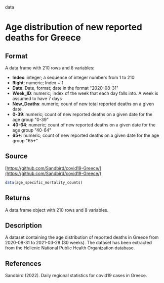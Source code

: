  data

# Age distribution of new reported deaths for Greece

## Format

A data frame with 210 rows and 8 variables:

- **Index**: integer; a sequence of integer numbers from 1 to 210
- **Right**: numeric; Index + 1
- **Date**: Date, format; date in the format "2020-08-31"
- **Week_ID**: numeric; index of the week that each day falls into. A week is assumed to have 7 days
- **New_Deaths**: numeric; count of new total reported deaths on a given date
- **0-39**: numeric; count of new reported deaths on a given date for the age group "0-39"
- **40-64**: numeric; count of new reported deaths on a given date for the age group "40-64"
- **65+**: numeric; count of new reported deaths on a given date for the age group "65+"

## Source

[https://github.com/Sandbird/covid19-Greece/](https://github.com/Sandbird/covid19-Greece/)

```r
data(age_specific_mortality_counts)
```

## Returns

A data.frame object with 210 rows and 8 variables.

## Description

A dataset containing the age distribution of reported deaths in Greece from 2020-08-31 to 2021-03-28 (30 weeks). The dataset has been extracted from the Hellenic National Public Health Organization database.

## References

 Sandbird (2022). Daily regional statistics for covid19 cases in Greece.



